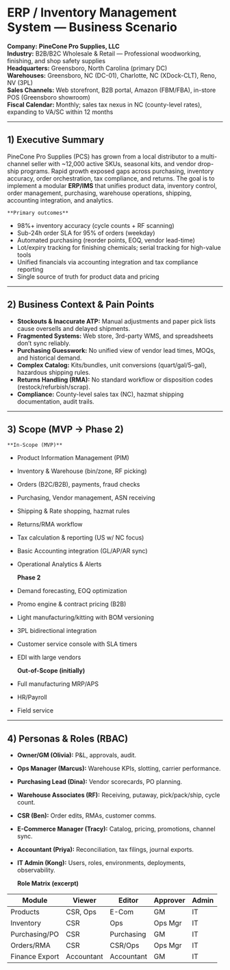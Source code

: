 # ERP / Inventory Management System — Business Scenario

**Company:** **PineCone Pro Supplies, LLC**  
**Industry:** B2B/B2C Wholesale & Retail — Professional woodworking, finishing, and shop safety supplies  
**Headquarters:** Greensboro, North Carolina (primary DC)  
**Warehouses:** Greensboro, NC (DC-01), Charlotte, NC (XDock-CLT), Reno, NV (3PL)  
**Sales Channels:** Web storefront, B2B portal, Amazon (FBM/FBA), in-store POS (Greensboro showroom)  
**Fiscal Calendar:** Monthly; sales tax nexus in NC (county-level rates), expanding to VA/SC within 12 months

---

## 1) Executive Summary

PineCone Pro Supplies (PCS) has grown from a local distributor to a multi-channel seller with ~12,000 active SKUs, seasonal kits, and vendor drop-ship programs. Rapid growth exposed gaps across purchasing, inventory accuracy, order orchestration, tax compliance, and returns. The goal is to implement a modular **ERP/IMS** that unifies product data, inventory control, order management, purchasing, warehouse operations, shipping, accounting integration, and analytics.

    **Primary outcomes**

- 98%+ inventory accuracy (cycle counts + RF scanning)
- Sub-24h order SLA for 95% of orders (weekday)
- Automated purchasing (reorder points, EOQ, vendor lead-time)
- Lot/expiry tracking for finishing chemicals; serial tracking for high-value tools
- Unified financials via accounting integration and tax compliance reporting
- Single source of truth for product data and pricing

---

## 2) Business Context & Pain Points

- **Stockouts & Inaccurate ATP:** Manual adjustments and paper pick lists cause oversells and delayed shipments.
- **Fragmented Systems:** Web store, 3rd-party WMS, and spreadsheets don’t sync reliably.
- **Purchasing Guesswork:** No unified view of vendor lead times, MOQs, and historical demand.
- **Complex Catalog:** Kits/bundles, unit conversions (quart/gal/5-gal), hazardous shipping rules.
- **Returns Handling (RMA):** No standard workflow or disposition codes (restock/refurbish/scrap).
- **Compliance:** County-level sales tax (NC), hazmat shipping documentation, audit trails.

---

## 3) Scope (MVP → Phase 2)

    **In-Scope (MVP)**

- Product Information Management (PIM)
- Inventory & Warehouse (bin/zone, RF picking)
- Orders (B2C/B2B), payments, fraud checks
- Purchasing, Vendor management, ASN receiving
- Shipping & Rate shopping, hazmat rules
- Returns/RMA workflow
- Tax calculation & reporting (US w/ NC focus)
- Basic Accounting integration (GL/AP/AR sync)
- Operational Analytics & Alerts

    **Phase 2**

- Demand forecasting, EOQ optimization
- Promo engine & contract pricing (B2B)
- Light manufacturing/kitting with BOM versioning
- 3PL bidirectional integration
- Customer service console with SLA timers
- EDI with large vendors

    **Out-of-Scope (initially)**

- Full manufacturing MRP/APS
- HR/Payroll
- Field service

---

## 4) Personas & Roles (RBAC)

- **Owner/GM (Olivia):** P&L, approvals, audit.
- **Ops Manager (Marcus):** Warehouse KPIs, slotting, carrier performance.
- **Purchasing Lead (Dina):** Vendor scorecards, PO planning.
- **Warehouse Associates (RF):** Receiving, putaway, pick/pack/ship, cycle count.
- **CSR (Ben):** Order edits, RMAs, customer comms.
- **E-Commerce Manager (Tracy):** Catalog, pricing, promotions, channel sync.
- **Accountant (Priya):** Reconciliation, tax filings, journal exports.
- **IT Admin (Kong):** Users, roles, environments, deployments, observability.

    **Role Matrix (excerpt)**

| Module         | Viewer     | Editor     | Approver | Admin |
| -------------- | ---------- | ---------- | -------- | ----- |
| Products       | CSR, Ops   | E-Com      | GM       | IT    |
| Inventory      | CSR        | Ops        | Ops Mgr  | IT    |
| Purchasing/PO  | CSR        | Purchasing | GM       | IT    |
| Orders/RMA     | CSR        | CSR/Ops    | Ops Mgr  | IT    |
| Finance Export | Accountant | Accountant | GM       | IT    |
